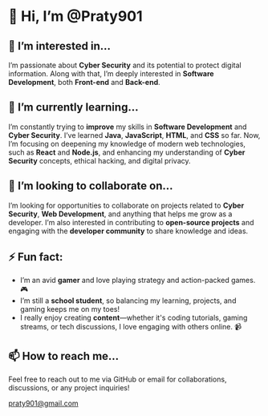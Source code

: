 # 👋 Hi, I’m @Praty901

## 👀 I’m interested in...
I’m passionate about **Cyber Security** and its potential to protect digital information. Along with that, I’m deeply interested in **Software Development**, both **Front-end** and **Back-end**. 

## 🌱 I’m currently learning...
I’m constantly trying to **improve** my skills in **Software Development** and **Cyber Security**. I’ve learned **Java**, **JavaScript**, **HTML**, and **CSS** so far. Now, I’m focusing on deepening my knowledge of modern web technologies, such as **React** and **Node.js**, and enhancing my understanding of **Cyber Security** concepts, ethical hacking, and digital privacy.

## 💞️ I’m looking to collaborate on...
I’m looking for opportunities to collaborate on projects related to **Cyber Security**, **Web Development**, and anything that helps me grow as a developer. I’m also interested in contributing to **open-source projects** and engaging with the **developer community** to share knowledge and ideas.

## ⚡ Fun fact:
- I’m an avid **gamer** and love playing strategy and action-packed games. 🎮
- I’m still a **school student**, so balancing my learning, projects, and gaming keeps me on my toes!
- I really enjoy creating **content**—whether it's coding tutorials, gaming streams, or tech discussions, I love engaging with others online. 📹

## 📫 How to reach me...
Feel free to reach out to me via GitHub or email for collaborations, discussions, or any project inquiries!

praty901@gmail.com
